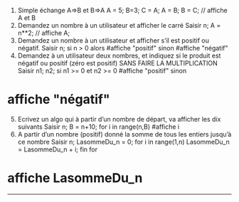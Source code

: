 1) Simple échange A=>B et B=>A
A = 5; B=3;
C = A;
A = B;
B = C;
// affiche A et B
2) Demandez un nombre à un utilisateur et afficher le carré
Saisir n;
A = n**2;
// affiche A;
3) Demandez un nombre à un utilisateur et afficher s’il est positif ou négatif.
Saisir n;
si n > 0 alors
  #affiche "positif"
sinon 
  #affiche "négatif"
4) Demandez à un utilisateur deux nombres, et indiquez si le produit est négatif ou positif (zéro est positif) SANS FAIRE LA MULTIPLICATION
Saisir n1; n2;
si n1 >= 0 et n2 >= 0
  #affiche "positif"
sinon 
  # affiche "négatif"
5) Ecrivez un algo qui à partir d’un nombre de départ, va afficher les dix suivants
Saisir n;
B = n+10;
for i in range(n,B)
  #affiche i
6) A partir d’un nombre (positif) donné la somme de tous les entiers jusqu’à ce nombre
Saisir n;
LasommeDu_n = 0;
for i in range(1,n)
  LasommeDu_n = LasommeDu_n + i;
fin for
# affiche LasommeDu_n
---
 
 
